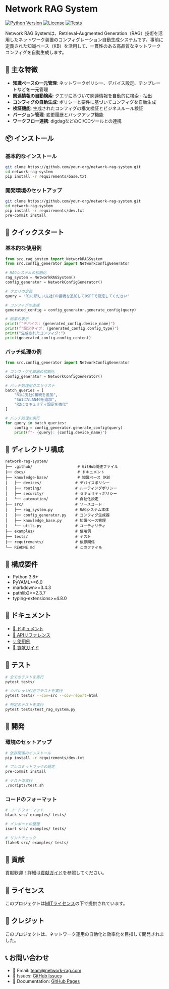


# Network RAG System

[![Python Version](https://img.shields.io/badge/python-3.8+-blue.svg)](https://python.org)
[![License](https://img.shields.io/badge/license-MIT-green.svg)](LICENSE)
[![Tests](https://img.shields.io/badge/tests-passing-brightgreen.svg)](tests/)

Network RAG Systemは、Retrieval-Augmented Generation（RAG）技術を活用したネットワーク装置のコンフィグレーション自動生成システムです。事前に定義された知識ベース（KB）を活用して、一貫性のある高品質なネットワークコンフィグを自動生成します。

## 🚀 主な特徴

- **知識ベースの一元管理**: ネットワークポリシー、デバイス設定、テンプレートなどを一元管理
- **関連情報の自動検索**: クエリに基づいて関連情報を自動的に検索・抽出
- **コンフィグの自動生成**: ポリシーと要件に基づいてコンフィグを自動生成
- **検証機能**: 生成されたコンフィグの構文検証とビジネスルール検証
- **バージョン管理**: 変更履歴とバックアップ機能
- **ワークフロー連携**: digdagなどのCI/CDツールとの連携

## 📦 インストール

### 基本的なインストール
```bash
git clone https://github.com/your-org/network-rag-system.git
cd network-rag-system
pip install -r requirements/base.txt
```

### 開発環境のセットアップ
```bash
git clone https://github.com/your-org/network-rag-system.git
cd network-rag-system
pip install -r requirements/dev.txt
pre-commit install
```

## 🚀 クイックスタート

### 基本的な使用例
```python
from src.rag_system import NetworkRAGSystem
from src.config_generator import NetworkConfigGenerator

# RAGシステムの初期化
rag_system = NetworkRAGSystem()
config_generator = NetworkConfigGenerator()

# クエリの定義
query = "R1に新しい支社Cの接続を追加してOSPFで設定してください"

# コンフィグの生成
generated_config = config_generator.generate_config(query)

# 結果の表示
print(f"デバイス: {generated_config.device_name}")
print(f"設定タイプ: {generated_config.config_type}")
print("生成されたコンフィグ:")
print(generated_config.config_content)
```

### バッチ処理の例
```python
from src.config_generator import NetworkConfigGenerator

# コンフィグ生成器の初期化
config_generator = NetworkConfigGenerator()

# バッチ処理用クエリリスト
batch_queries = [
    "R1に支社C接続を追加",
    "SW1にVLAN40を追加",
    "R2にセキュリティ設定を強化"
]

# バッチ処理の実行
for query in batch_queries:
    config = config_generator.generate_config(query)
    print(f"✓ {query}: {config.device_name}")
```

## 📁 ディレクトリ構成

```
network-rag-system/
├── .github/                    # GitHub関連ファイル
├── docs/                       # ドキュメント
├── knowledge-base/             # 知識ベース（KB）
│   ├── devices/               # デバイスポリシー
│   ├── routing/               # ルーティングポリシー
│   ├── security/              # セキュリティポリシー
│   └── automation/            # 自動化設定
├── src/                       # ソースコード
│   ├── rag_system.py          # RAGシステム本体
│   ├── config_generator.py    # コンフィグ生成器
│   ├── knowledge_base.py      # 知識ベース管理
│   └── utils.py               # ユーティリティ
├── examples/                  # 使用例
├── tests/                     # テスト
├── requirements/              # 依存関係
└── README.md                  # このファイル
```

## 🔧 構成要件

- Python 3.8+
- PyYAML>=6.0
- markdown>=3.4.3
- pathlib2>=2.3.7
- typing-extensions>=4.8.0

## 📖 ドキュメント

- [📖 ドキュメント](docs/README.md)
- [🔌 APIリファレンス](docs/API.md)
- [💡 使用例](docs/EXAMPLES.md)
- [🤝 貢献ガイド](docs/CONTRIBUTING.md)

## 🧪 テスト

```bash
# 全てのテストを実行
pytest tests/

# カバレッジ付きでテストを実行
pytest tests/ --cov=src --cov-report=html

# 特定のテストを実行
pytest tests/test_rag_system.py
```

## 🚀 開発

### 環境のセットアップ
```bash
# 依存関係のインストール
pip install -r requirements/dev.txt

# プレコミットフックの設定
pre-commit install

# テストの実行
./scripts/test.sh
```

### コードのフォーマット
```bash
# コードフォーマット
black src/ examples/ tests/

# インポートの整理
isort src/ examples/ tests/

# リントチェック
flake8 src/ examples/ tests/
```

## 🤝 貢献

貢献歓迎！詳細は[貢献ガイド](docs/CONTRIBUTING.md)を参照してください。

## 📄 ライセンス

このプロジェクトは[MITライセンス](LICENSE)の下で提供されています。

## 🙏 クレジット

このプロジェクトは、ネットワーク運用の自動化と効率化を目指して開発されました。

## 📞 お問い合わせ

- 📧 Email: team@network-rag.com
- 🐛 Issues: [GitHub Issues](https://github.com/your-org/network-rag-system/issues)
- 📖 Documentation: [GitHub Pages](https://your-org.github.io/network-rag-system)




